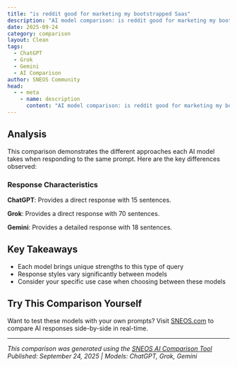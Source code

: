 ```yaml
---
title: "is reddit good for marketing my bootstrapped Saas"
description: "AI model comparison: is reddit good for marketing my bootstrapped Saas..."
date: 2025-09-24
category: comparison
layout: Clean
tags:
  - ChatGPT
  - Grok
  - Gemini
  - AI Comparison
author: SNEOS Community
head:
  - - meta
    - name: description
      content: "AI model comparison: is reddit good for marketing my bootstrapped Saas..."
---
```


<ChatComparison
  title="is reddit good for marketing my bootstrapped Saas"
  prompt="is reddit good for marketing my bootstrapped Saas"
  :responses='{
    "ChatGPT": "Yes, Reddit can be a good platform for marketing your bootstrapped SaaS, but it requires a thoughtful and strategic approach. Here are some key points to consider:\n\n1. **Find Relevant Subreddits:** Identify communities related to your SaaS\u2019s niche or target audience. Participate genuinely before promoting your product.\n\n2. **Provide Value:** Share helpful content, answer questions, and engage with users to build trust. Redditors appreciate contributions that aren\u2019t purely promotional.\n\n3. **Follow Subreddit Rules:** Each subreddit has its own rules about self-promotion. Make sure to read and adhere to them to avoid getting banned.\n\n4. **Use AMAs or Showcases:** Hosting an AMA (Ask Me Anything) or sharing your product development journey can generate interest and feedback.\n\n5. **Leverage Reddit Ads:** If you have some budget, Reddit\u2019s advertising platform can help target specific communities.\n\nIn summary, Reddit can be effective if you focus on community engagement and provide value rather than just advertising your SaaS.",
    "Grok": "Yes, Reddit can be an effective platform for marketing a bootstrapped SaaS, especially if you\u0027re targeting a niche audience or looking for cost-effective ways to build awareness and drive traffic. However, success on Reddit depends on understanding its culture, rules, and user expectations. Here\u0027s a breakdown of why and how Reddit can work for your SaaS marketing, along with some practical tips:\n\n### Why Reddit Can Be Good for Marketing a Bootstrapped SaaS\n1. **Targeted Communities**: Reddit is organized into subreddits, which are communities focused on specific topics. If your SaaS serves a particular niche (e.g., productivity, tech, design, or marketing), you can find subreddits where your target audience hangs out.\n2. **Cost-Effective**: As a bootstrapped startup, budget is often a concern. Reddit marketing can be done with little to no financial investment, relying instead on time and effort to engage authentically.\n3. **High Engagement**: Reddit users are often passionate and vocal, which can lead to meaningful conversations, feedback, and even viral exposure if your content resonates.\n4. **Feedback and Validation**: Beyond marketing, Reddit can be a goldmine for product feedback, helping you refine your SaaS based on real user opinions.\n5. **Organic Traffic**: If you provide value and subtly promote your product, Reddit can drive organic traffic to your website or landing page.\n\n### Challenges to Consider\n1. **Strict Anti-Spam Rules**: Reddit has a strong aversion to overt self-promotion. If you come across as too salesy or spammy, you risk being downvoted, banned, or alienating potential customers.\n2. **Time-Intensive**: Building credibility on Reddit requires consistent engagement over time. It\u2019s not a quick-fix marketing channel.\n3. **Risk of Negative Feedback**: Reddit users are brutally honest. If your product or approach isn\u2019t well-received, you might face harsh criticism.\n\n### How to Use Reddit for Marketing Your SaaS\nBased on insights from discussions on platforms like Reddit itself and posts found on X, here are actionable strategies tailored for a bootstrapped SaaS:\n\n1. **Find Relevant Subreddits**:\n   - Research subreddits related to your SaaS niche. For example, if your SaaS is a project management tool, explore subreddits like r/productivity, r/freelance, or r/startups.\n   - Use Reddit\u2019s search function or tools like Redreach (mentioned in online discussions) to identify highly relevant posts or communities.\n\n2. **Build Credibility First**:\n   - Create an account and spend time engaging in communities without promoting your product. Comment on posts, answer questions, and share helpful insights.\n   - Some users on X suggest using aged accounts with existing karma (a measure of credibility on Reddit) to avoid being flagged as a new account, though this should be approached ethically and within Reddit\u2019s guidelines.\n\n3. **Provide Value, Don\u2019t Sell**:\n   - Focus on helping users rather than pitching your SaaS. For instance, if someone asks for recommendations for a tool in your category, provide a thoughtful response and casually mention your product as an option you\u2019ve built or used.\n   - Share content like case studies, tutorials, or free resources that indirectly showcase your SaaS\u2019s value.\n\n4. **Leverage AMAs (Ask Me Anything)**:\n   - If you\u2019ve achieved some traction or have a unique story (e.g., bootstrapping challenges), host an AMA in a relevant subreddit. This can build trust and attract interest in your SaaS.\n\n5. **Post Original Content Sparingly**:\n   - Follow the 80/20 rule: 80% of your activity should be engaging with others\u2019 content, and only 20% should involve posting your own. When you do post, ensure it\u2019s valuable and not overly promotional. Many subreddits allow self-promotion only on specific days or in designated threads.\n\n6. **Monitor Conversations for Opportunities**:\n   - Look for posts where users are seeking solutions your SaaS addresses. For example, if someone posts, \u201CWhat\u2019s the best tool for X?\u201D and your SaaS fits, offer a genuine response with a subtle mention of your product.\n   - Tools and strategies shared on X highlight using keyword alerts or AI to craft helpful responses for such opportunities, though always prioritize authenticity.\n\n7. **Be Transparent**:\n   - If you mention your SaaS, disclose that you\u2019re the founder or associated with it. Reddit values honesty, and transparency can prevent backlash.\n\n### Examples of Success\n- Posts on X and discussions in Reddit communities like r/SaaS mention founders who\u2019ve gained traction by engaging in niche subreddits. For instance, subtly mentioning a product in relevant threads has led to increased traffic and even customer conversions for some bootstrapped SaaS founders.\n- A common sentiment is that Reddit works best when you focus on community value over direct sales, with some reporting significant growth (e.g., MRR increases) from consistent, authentic engagement.\n\n### Final Tips for Bootstrapped SaaS Founders\n- **Start Small**: Focus on 2-3 subreddits where your audience is most active. Don\u2019t spread yourself too thin.\n- **Track Results**: Use analytics to see if Reddit drives traffic or sign-ups to your SaaS. Adjust your approach based on what works.\n- **Stay Patient**: Reddit marketing is a long game. Building trust and seeing results can take weeks or months.\n- **Avoid Common Mistakes**: Don\u2019t spam links, don\u2019t argue with users, and don\u2019t violate subreddit rules (always read the sidebar/rules section of each community).\n\nIn summary, Reddit can be a powerful marketing tool for a bootstrapped SaaS if approached with authenticity and a focus on community value. It\u2019s not about quick wins but about building relationships and credibility over time. If you\u2019re willing to invest the effort, it can yield significant returns in terms of traffic, feedback, and customers. Let me know if you\u2019d like specific subreddit recommendations or further details on any of these strategies!",
    "Gemini": "Reddit can be a powerful, yet often underrated, platform for marketing your bootstrapped SaaS. It provides access to millions of engaged users within thousands of communities, offering a unique opportunity to interact with potential customers, early adopters, and niche enthusiasts.\n\nHere\u0027s why Reddit can be a good choice for marketing your SaaS:\n\n*   **Authenticity is Key:** Unlike other platforms that are saturated with traditional advertising, Reddit users value genuine engagement and heavily punish spam.\n*   **Targeted Reach:** Reddit is divided into specialized communities called subreddits, allowing you to target your marketing efforts to specific audiences interested in your SaaS.\n*   **Valuable Conversations:** Reddit encourages deep discussions where users ask questions and share experiences, providing valuable insights for validating product-market fit and uncovering pain points.\n*   **SEO Benefits:** Reddit threads often rank high in Google search results, meaning that a well-crafted comment or post can drive traffic to your SaaS for months or even years.\n*   **Cost-Effective:** Compared to paid advertising on other platforms, marketing on Reddit can be very cost-effective, with the potential for a high return on investment from a single ranked comment.\n\nTo effectively market your SaaS on Reddit, here are some key strategies:\n\n*   **Find the Right Subreddits:** Identify the subreddits where your potential customers are active by searching for industry keywords and using tools like SubredditStats to measure activity.\n*   **Engage Authentically:** Participate in discussions, answer questions, and provide helpful advice related to your SaaS. Focus on adding value rather than blatant self-promotion by following the 90/10 rule: spend 90% of your time providing value and only 10% mentioning your product.\n*   **Create Valuable Posts:** Start your own conversations by creating posts that offer valuable insights, tips, or solutions related to your industry or target audience.\n*   **Use Automation Tools Responsibly:** Utilize tools like Reply Agent to monitor conversations and draft replies, but always ensure your input to maintain authenticity.\n*   **Leverage Reddit Ads:** Once you\u0027ve established an organic presence, consider using Reddit Ads to amplify your reach within relevant subreddits.\n*   **Be Prepared for Criticism:** Redditors value honesty, so be open to feedback and address criticism constructively.\n*   **Track Your Results:** Monitor referral traffic to your site, conversions from Reddit visitors, and engagement metrics to assess the effectiveness of your Reddit marketing strategy.\n*   **Don\u0027t Be Discouraged:** Reddit can be a tough crowd, so don\u0027t get discouraged if you get downvoted or face negative feedback. Learn from your mistakes and adjust your approach accordingly.\n\nBy following these strategies and focusing on providing value to the Reddit community, you can effectively market your bootstrapped SaaS and drive sign-ups, feedback, and loyal customers.\n"
  }'
  published-date="13:02"
/>

## Analysis

This comparison demonstrates the different approaches each AI model takes when responding to the same prompt. Here are the key differences observed:

### Response Characteristics

**ChatGPT**: Provides a direct response with 15 sentences. 

**Grok**: Provides a direct response with 70 sentences. 

**Gemini**: Provides a detailed response with 18 sentences. 

## Key Takeaways

- Each model brings unique strengths to this type of query
- Response styles vary significantly between models
- Consider your specific use case when choosing between these models

## Try This Comparison Yourself

Want to test these models with your own prompts? Visit [SNEOS.com](https://sneos.com) to compare AI responses side-by-side in real-time.

---

*This comparison was generated using the [SNEOS AI Comparison Tool](https://sneos.com)*
*Published: September 24, 2025 | Models: ChatGPT, Grok, Gemini*
